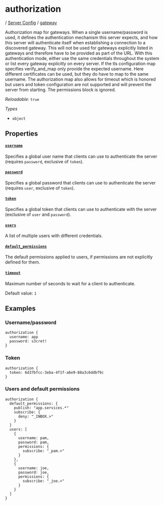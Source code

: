 # authorization

/ [Server Config](/ref/config/index.md) / [gateway](/ref/config/gateway/index.md) 

Authorization map for gateways. When a single username/password is
used, it defines the authentication mechanism this server expects,
and how this server will authenticate itself when establishing
a connection to a discovered gateway. This will not be used for
gateways explicitly listed in gateways and therefore have to be
provided as part of the URL. With this authentication mode, either
use the same credentials throughout the system or list every gateway
explicitly on every server. If the tls configuration map specifies
verify_and_map only provide the expected username. Here different
certificates can be used, but they do have to map to the same username.
The authorization map also allows for timeout which is honored but
users and token configuration are not supported and will prevent the
server from starting. The permissions block is ignored.

*Reloadable*: `true`

*Types*

- `object`


## Properties

#### [`username`](/ref/config/gateway/authorization/username/index.md)

Specifies a global user name that clients can use to authenticate
the server (requires `password`, exclusive of `token`).

#### [`password`](/ref/config/gateway/authorization/password/index.md)

Specifies a global password that clients can use to authenticate
the server (requires `user`, exclusive of `token`).

#### [`token`](/ref/config/gateway/authorization/token/index.md)

Specifies a global token that clients can use to authenticate with
the server (exclusive of `user` and `password`).

#### [`users`](/ref/config/gateway/authorization/users/index.md)

A list of multiple users with different credentials.

#### [`default_permissions`](/ref/config/gateway/authorization/default_permissions/index.md)

The default permissions applied to users, if permissions are
not explicitly defined for them.

#### [`timeout`](/ref/config/gateway/authorization/timeout/index.md)

Maximum number of seconds to wait for a client to authenticate.

Default value: `1`

## Examples

### Username/password
```
authorization {
  username: app
  password: s3cret!
}

```
### Token
```
authorization {
  token: 6d37bfcc-3eba-4f1f-a6e9-88a3c6ddbf9c
}

```
### Users and default permissions
```
authorization {
  default_permissions: {
    publish: "app.services.*"
    subscribe: {
      deny: "_INBOX.>"
    }
  }
  users: [
    {
      username: pam,
      password: pam,
      permissions: {
        subscribe: "_pam.>"
      }
    },
    {
      username: joe,
      password: joe,
      permissions: {
        subscribe: "_joe.>"
      }
    }
  ]
}

```

